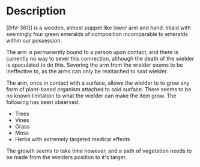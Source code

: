 # Description
[[HV-361]] is a wooden, almost puppet like lower arm and hand. Inlaid with seemingly four green emeralds of composition incomparable to emeralds within our possession. 

The arm is permanently bound to a person upon contact, and there is currently no way to sever this connection, although the death of the wielder is speculated to do this. Severing the arm from the wielder seems to be ineffective to, as the arms can only be reattached to said wielder.

The arm, once in contact with a surface, allows the wielder to to grow any form of plant-based organism attached to said surface. There seems to be no known limitation to what the wielder can make the item grow.
The following has been observed:
- Trees
- Vines
- Grass
- Moss
- Herbs with extremely targeted medical effects

The growth seems to take time however, and a path of vegetation needs to be made from the wielders position to it's target.